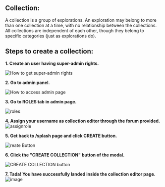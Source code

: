 ## Collection:
A collection is a group of explorations. An exploration may belong to more than one collection at a time, with no relationship between the collections. All collections are independent of each other, though they belong to specific categories (just as explorations do).

## Steps to create a collection:

**1. Create an user having super-admin rights.**

![How to get super-admin rights](https://user-images.githubusercontent.com/16653571/41500954-e88a0262-71b8-11e8-9cac-456fb46782c1.png)

**2. Go to admin panel.**

![How to access admin page](https://user-images.githubusercontent.com/16653571/41501009-e04e9a76-71b9-11e8-958e-985f5bc7122a.png)

**3. Go to ROLES tab in admin page.**

![roles](https://user-images.githubusercontent.com/16653571/41501684-a543b22e-71c6-11e8-883c-cec35e32535e.png)

**4. Assign your username as collection editor through the forum provided.**
![assignrole](https://user-images.githubusercontent.com/16653571/41503346-ff754c9e-71ee-11e8-9b72-9e16dae46418.png)

**5. Get back to /splash page and click CREATE button.**

![reate Button](https://user-images.githubusercontent.com/16653571/41504441-a7f60512-720c-11e8-85c2-8fee5f55a42c.png)

**6. Click the "CREATE COLLECTION" button of the modal.**

![CREATE COLLECTION button](https://user-images.githubusercontent.com/16653571/41504483-d946fd3c-720d-11e8-997d-943cd8703e57.png)

**7. Tada! You have successfully landed inside the collection editor page.**
![image](https://user-images.githubusercontent.com/16653571/41504590-3cd73c56-7211-11e8-85a1-f3bae3635973.png)

